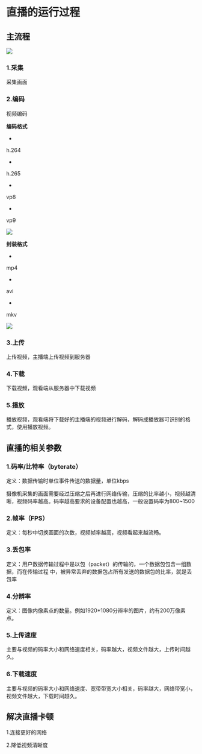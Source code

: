 # 直播的运行过程

## 主流程

![](https://cdn.nlark.com/yuque/0/2021/jpeg/743297/1627349974007-3d6b376a-8264-4337-a6d4-1dfa71cabe42.jpeg#alt=img)

### 1.采集

采集画面

### 2.编码

视频编码

**编码格式**

- 
h.264

- 
h.265

- 
vp8

- 
vp9


![](https://cdn.nlark.com/yuque/0/2021/png/743297/1627350187492-1892605e-0d7b-470c-8e96-9fc1e3fe8f8e.png#alt=img)

**封装格式**

- 
mp4

- 
avi

- 
mkv


![](https://cdn.nlark.com/yuque/0/2021/png/743297/1627350933765-8876262c-a4c4-43a8-a9cd-febf89f2ebb0.png#alt=img)

### 3.上传

上传视频，主播端上传视频到服务器

### 4.下载

下载视频，观看端从服务器中下载视频

### 5.播放

播放视频，观看端将下载好的主播端的视频进行解码，解码成播放器可识别的格式，使用播放视频。

## 直播的相关参数

### 1.码率/比特率（byterate）

定义：数据传输时单位事件传送的数据量，单位kbps

摄像机采集的画面需要经过压缩之后再进行网络传输，压缩的比率越小，视频越清晰，视频码率越高。码率越高要求的设备配置也越高，一般设置码率为800~1500

### 2.帧率（FPS）

定义：每秒中切换画面的次数，视频帧率越高，视频看起来越流畅。

### 3.丢包率

定义：用户数据传输过程中是以包（packet）的传输的，一个数据包包含一组数据，而在传输过程 中，被异常丢弃的数据包占所有发送的数据包的比率，就是丢包率

### 4.分辨率

定义：图像内像素点的数量。例如1920*1080分辨率的图片，约有200万像素点。

### 5.上传速度

主要与视频的码率大小和网络速度相关，码率越大，视频文件越大，上传时间越久。

### 6.下载速度

主要与视频的码率大小和网络速度、宽带带宽大小相关，码率越大，网络带宽小，视频文件越大，下载时间越久。

## 解决直播卡顿

1.连接更好的网络

2.降低视频清晰度
